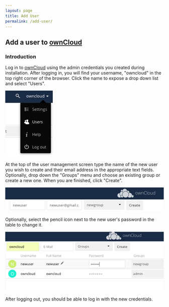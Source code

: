 ```yaml
---
layout: page
title: Add User
permalink: /add-user/
---
```


## Add a user to [ownCloud]

### Introduction

Log in to [ownCloud] using the admin credentials you created during 
installation. After logging in, you will find your username, 
"owncloud" in the top right corner of the browser. Click the name 
to expose a drop down list and select "Users".

![Drop-down menu][dropdown]  

At the top of the user management screen type the name of the new
user you wish to create and their email address in the appropriate
text fields. Optionally, drop down the "Groups" menu and choose an 
existing group or create a new one. When you are finished, click 
"Create".

![Create a new user][create_user]

Optionally, select the pencil icon next to the new user's password
in the table to change it.

![Change password][chg_pass]

After logging out, you should be able to log in with the
new credentials.

[dropdown]: /images/dropdown.png
[create_user]: /images/create_user.png
[chg_pass]: /images/chg_pass.png

[ownCloud]: https://owncloud.org/
[Centos]: https://www.centos.org/
[Docker]: https://www.Docker.com/
[PHP]: https://www.php.net/
[Redis]: https://redislabs.com/
[MariaDB]: https://mariadb.com/
[Apache]: https://httpd.apache.org/
